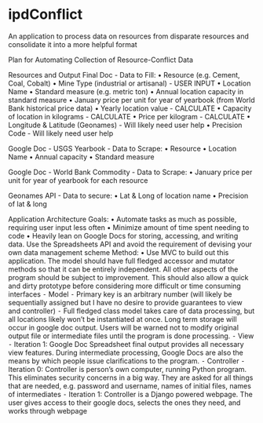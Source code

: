 ipdConflict
===========

An application to process data on resources from disparate resources and consolidate it into a more helpful format

Plan for Automating Collection of Resource-Conflict Data

Resources and Output
  Final Doc - Data to Fill:
  	•	Resource (e.g. Cement, Coal, Cobalt)
  	•	Mine Type (industrial or artisanal) - USER INPUT
  	•	Location Name
  	•	Standard measure (e.g. metric ton)
  	•	Annual location capacity in standard measure
  	•	January price per unit for year of yearbook (from World Bank historical price data)
  	•	Yearly location value - CALCULATE
  	•	Capacity of location in kilograms - CALCULATE
  	•	Price per kilogram - CALCULATE
  	•	Longitude & Latitude (Geonames) - Will likely need user help
  	•	Precision Code - Will likely need user help

Google Doc - USGS Yearbook - Data to Scrape:
	•	Resource
	•	Location Name
	•	Annual capacity
	•	Standard measure

Google Doc - World Bank Commodity - Data to Scrape:
	•	January price per unit for year of yearbook for each resource

Geonames API - Data to secure:
	•	Lat & Long of location name
	•	Precision of lat & long

Application Architecture
Goals:
	•	Automate tasks as much as possible, requiring user input less often
	•	Minimize amount of time spent needing to code
	•	Heavily lean on Google Docs for storing, accessing, and writing data. Use the Spreadsheets API and avoid the requirement of devising your own data management scheme
Method:
	•	Use MVC to build out this application. The model should have full fledged accessor and mutator methods so that it can be entirely independent. All other aspects of the program should be subject to improvement. This should also allow a quick and dirty prototype before considering more difficult or time consuming interfaces
  	⁃	  Model
  	  ⁃	  Primary key is an arbitrary number (will likely be sequentially assigned but I have no desire to provide guarantees to view and controller)
  	  ⁃	  Full fledged class model takes care of data processing, but all locations likely won’t be instantiated at once. Long term storage will occur in google doc output. Users will be warned not to modify original output file or intermediate files until the program is done processing.
  	⁃	  View
  	  ⁃	  Iteration 1: Google Doc Spreadsheet final output provides all necessary view features. During intermediate processing, Google Docs are also the means by which people issue clarifications to the program. 
  	⁃	  Controller
  	  ⁃	  Iteration 0: Controller is person’s own computer, running Python program. This eliminates security concerns in a big way. They are asked for all things that are needed, e.g. password and username, names of initial files, names of intermediates
  	  ⁃	  Iteration 1: Controller is a Django powered webpage. The user gives access to their google docs, selects the ones they need, and works through webpage
